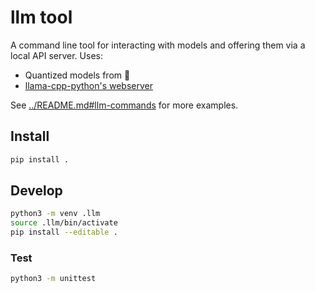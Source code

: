 # llm tool

A command line tool for interacting with models and offering them via a local API
server. Uses:
* Quantized models from 🤗
* [llama-cpp-python's webserver](https://github.com/abetlen/llama-cpp-python#web-server)

See [../README.md#llm-commands](../README.md#llm-commands) for more examples.

## Install

```bash
pip install .
```

## Develop

```bash
python3 -m venv .llm
source .llm/bin/activate
pip install --editable .
```

### Test

```bash
python3 -m unittest
```